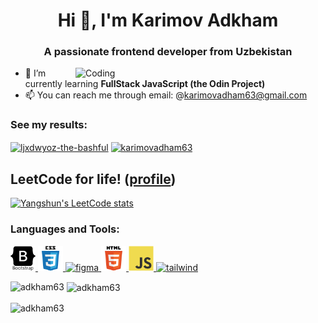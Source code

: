 <h1 align="center">Hi 👋, I'm Karimov Adkham</h1>
<h3 align="center">A passionate frontend developer from Uzbekistan</h3>
<img align="right" alt="Coding" width="400" src="https://cdn.dribbble.com/users/1162077/screenshots/3848914/programmer.gif">

- 🌱 I’m currently learning **FullStack JavaScript (the Odin Project)**
- 📫 You can reach me through email: @karimovadham63@gmail.com

<h3 align="left">See my results:</h3>
<p align="left">
<a href="https://codepen.io/ljxdwyoz-the-bashful" target="blank"><img align="center" src="https://raw.githubusercontent.com/rahuldkjain/github-profile-readme-generator/master/src/images/icons/Social/codepen.svg" alt="ljxdwyoz-the-bashful" height="30" width="40" /></a>
<a href="https://www.leetcode.com/karimovadham63" target="blank"><img align="center" src="https://raw.githubusercontent.com/rahuldkjain/github-profile-readme-generator/master/src/images/icons/Social/leet-code.svg" alt="karimovadham63" height="30" width="40" /></a>
</p>

## LeetCode for life! ([profile](https://leetcode.com/karimovadham63))
[![Yangshun's LeetCode stats](https://leetcode-stats-six.vercel.app/api?username=karimovadham63)](https://github.com/KnlnKS/leetcode-stats)

<h3 align="left">Languages and Tools:</h3>
<p align="left"> <a href="https://getbootstrap.com" target="_blank" rel="noreferrer"> <img src="https://raw.githubusercontent.com/devicons/devicon/master/icons/bootstrap/bootstrap-plain-wordmark.svg" alt="bootstrap" width="40" height="40"/> </a> <a href="https://www.w3schools.com/css/" target="_blank" rel="noreferrer"> <img src="https://raw.githubusercontent.com/devicons/devicon/master/icons/css3/css3-original-wordmark.svg" alt="css3" width="40" height="40"/> </a> <a href="https://www.figma.com/" target="_blank" rel="noreferrer"> <img src="https://www.vectorlogo.zone/logos/figma/figma-icon.svg" alt="figma" width="40" height="40"/> </a> <a href="https://www.w3.org/html/" target="_blank" rel="noreferrer"> <img src="https://raw.githubusercontent.com/devicons/devicon/master/icons/html5/html5-original-wordmark.svg" alt="html5" width="40" height="40"/> </a> <a href="https://developer.mozilla.org/en-US/docs/Web/JavaScript" target="_blank" rel="noreferrer"> <img src="https://raw.githubusercontent.com/devicons/devicon/master/icons/javascript/javascript-original.svg" alt="javascript" width="40" height="40"/> </a> <a href="https://tailwindcss.com/" target="_blank" rel="noreferrer"> <img src="https://www.vectorlogo.zone/logos/tailwindcss/tailwindcss-icon.svg" alt="tailwind" width="40" height="40"/> </a> </p>

<p><img align="left" src="https://github-readme-stats.vercel.app/api/top-langs?username=adkham63&show_icons=true&locale=en&layout=compact" alt="adkham63" /></p>

<p>&nbsp;<img align="center" src="https://github-readme-stats.vercel.app/api?username=adkham63&show_icons=true&locale=en" alt="adkham63" /></p>

<p><img align="center" src="https://github-readme-streak-stats.herokuapp.com/?user=adkham63&" alt="adkham63" /></p>



